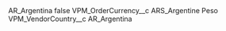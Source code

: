 <?xml version="1.0" encoding="UTF-8"?>
<CustomMetadata xmlns="http://soap.sforce.com/2006/04/metadata" xmlns:xsi="http://www.w3.org/2001/XMLSchema-instance" xmlns:xsd="http://www.w3.org/2001/XMLSchema">
    <label>AR_Argentina</label>
    <protected>false</protected>
    <values>
        <field>VPM_OrderCurrency__c</field>
        <value xsi:type="xsd:string">ARS_Argentine Peso</value>
    </values>
    <values>
        <field>VPM_VendorCountry__c</field>
        <value xsi:type="xsd:string">AR_Argentina</value>
    </values>
</CustomMetadata>

